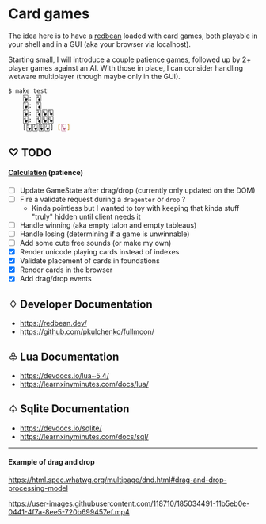 # Card games

The idea here is to have a [redbean](https://justine.lol/redbean2/) loaded with card games, both playable in
your shell and in a GUI (aka your browser via localhost).

Starting small, I will introduce a couple [patience games](<https://en.wikipedia.org/wiki/Patience_(game)>), followed up by 2+ player games against an AI. With those in place, I can consider handling wetware multiplayer (though maybe only in the GUI).

```bash
$ make test
    🂱: 🃁
    🂲: 🃂
    🂳: 🃃🂶🂹
    🂴: 🃄🂸🂽
    [🂵🂷🂺🂻] [🂾]
```

## ♡ TODO

#### [Calculation](<https://en.wikipedia.org/wiki/Calculation_(card_game)>) (patience)

-   [ ] Update GameState after drag/drop (currently only updated on the DOM)
-   [ ] Fire a validate request during a `dragenter` or `drop` ?
    * Kinda pointless but I wanted to toy with keeping that kinda stuff "truly" hidden until client needs it
-   [ ] Handle winning (aka empty talon and empty tableaus)
-   [ ] Handle losing (determining if a game is unwinnable)
-   [ ] Add some cute free sounds (or make my own)
-   [x] Render unicode playing cards instead of indexes
-   [x] Validate placement of cards in foundations
-   [x] Render cards in the browser
-   [x] Add drag/drop events

## ♢ Developer Documentation

-   https://redbean.dev/
-   https://github.com/pkulchenko/fullmoon/

## ♧ Lua Documentation

-   https://devdocs.io/lua~5.4/
-   https://learnxinyminutes.com/docs/lua/

## ♤ Sqlite Documentation

-   https://devdocs.io/sqlite/
-   https://learnxinyminutes.com/docs/sql/

-----

#### Example of drag and drop

https://html.spec.whatwg.org/multipage/dnd.html#drag-and-drop-processing-model

https://user-images.githubusercontent.com/118710/185034491-11b5eb0e-0441-4f7a-8ee5-720b699457ef.mp4

